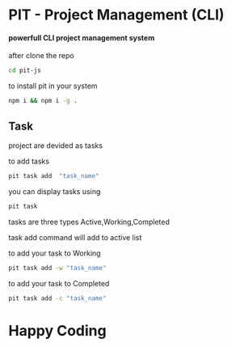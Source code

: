 # PIT - Project Management (CLI)
 
#### powerfull CLI project management system

after clone the repo 
```bash
cd pit-js
```
to install pit in your system
```bash
npm i && npm i -g .
```

## Task
project are devided as tasks

to add tasks 

```bash
pit task add  "task_name"
```

you can display tasks using 
```bash
pit task
```

tasks are three types Active,Working,Completed

task add command will add to active list

to add your task to Working 

```bash
pit task add -w "task_name"
```
to add your task to Completed 

```bash
pit task add -c "task_name"
```

# Happy Coding 
